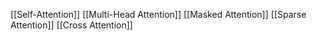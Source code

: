 [[Self-Attention]]
[[Multi-Head Attention]]
[[Masked Attention]]
[[Sparse Attention]]
[[Cross Attention]]

